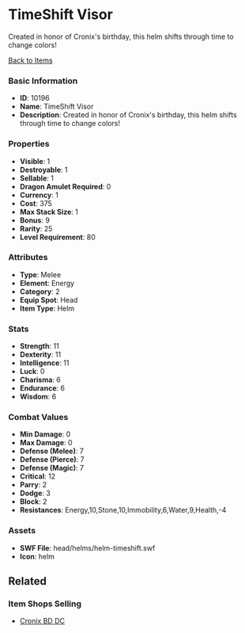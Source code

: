 # TimeShift Visor

Created in honor of Cronix's birthday, this helm shifts through time to change colors!

[Back to Items](../items.md)

### Basic Information

- **ID**: 10196
- **Name**: TimeShift Visor
- **Description**: Created in honor of Cronix&#039;s birthday, this helm shifts through time to change colors!

### Properties

- **Visible**: 1
- **Destroyable**: 1
- **Sellable**: 1
- **Dragon Amulet Required**: 0
- **Currency**: 1
- **Cost**: 375
- **Max Stack Size**: 1
- **Bonus**: 9
- **Rarity**: 25
- **Level Requirement**: 80

### Attributes

- **Type**: Melee
- **Element**: Energy
- **Category**: 2
- **Equip Spot**: Head
- **Item Type**: Helm

### Stats

- **Strength**: 11
- **Dexterity**: 11
- **Intelligence**: 11
- **Luck**: 0
- **Charisma**: 6
- **Endurance**: 6
- **Wisdom**: 6

### Combat Values

- **Min Damage**: 0
- **Max Damage**: 0
- **Defense (Melee)**: 7
- **Defense (Pierce)**: 7
- **Defense (Magic)**: 7
- **Critical**: 12
- **Parry**: 2
- **Dodge**: 3
- **Block**: 2
- **Resistances**: Energy,10,Stone,10,Immobility,6,Water,9,Health,-4

### Assets

- **SWF File**: head/helms/helm-timeshift.swf
- **Icon**: helm

## Related

### Item Shops Selling

- [Cronix BD DC](../item-shops/356-cronix-bd-dc.md)

